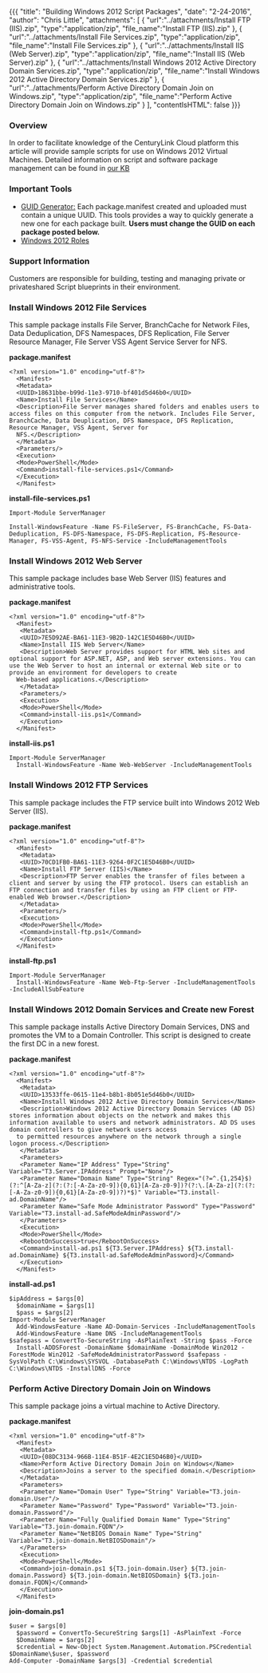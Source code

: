 {{{
  "title": "Building Windows 2012 Script Packages",
  "date": "2-24-2016",
  "author": "Chris Little",
  "attachments": [
    {
      "url":"../attachments/Install FTP (IIS).zip",
      "type":"application/zip",
      "file_name":"Install FTP (IIS).zip"
    },
    {
      "url":"../attachments/Install File Services.zip",
      "type":"application/zip",
      "file_name":"Install File Services.zip"
    },
    {
      "url":"../attachments/Install IIS (Web Server).zip",
      "type":"application/zip",
      "file_name":"Install IIS (Web Server).zip"
    },
    {
      "url":"../attachments/Install Windows 2012 Active Directory Domain Services.zip",
      "type":"application/zip",
      "file_name":"Install Windows 2012 Active Directory Domain Services.zip"
    },
    {
      "url":"../attachments/Perform Active Directory Domain Join on Windows.zip",
      "type":"application/zip",
      "file_name":"Perform Active Directory Domain Join on Windows.zip"
    }
  ],
  "contentIsHTML": false
}}}

### Overview
In order to facilitate knowledge of the CenturyLink Cloud platform this article will provide sample scripts for use on Windows 2012 Virtual Machines. Detailed information on script and software package management can be found in [our KB](../Blueprints/blueprints-script-and-software-package-management.md)

### Important Tools
* [GUID Generator:](http://www.somacon.com/p113.php) Each package.manifest created and uploaded must contain a unique UUID. This tools provides a way to quickly generate a new one for each package built. **Users must change the GUID on each package posted below.**
* [Windows 2012 Roles](https://technet.microsoft.com/en-us/library/hh831669.aspx)

### Support Information
Customers are responsible for building, testing and managing private or privateshared Script blueprints in their environment.

### Install Windows 2012 File Services
This sample package installs File Server, BranchCache for Network Files, Data Deduplication, DFS Namespaces, DFS Replication, File Server Resource Manager, File Server VSS Agent Service Server for NFS.

**package.manifest**
```
<?xml version="1.0" encoding="utf-8"?>
  <Manifest>
  <Metadata>
  <UUID>18631bbe-b99d-11e3-9710-bf401d5d46b0</UUID>
  <Name>Install File Services</Name>
  <Description>File Server manages shared folders and enables users to access files on this computer from the network. Includes File Server, BranchCache, Data Deuplication, DFS Namespace, DFS Replication, Resource Manager, VSS Agent, Server for
  NFS.</Description>
  </Metadata>
  <Parameters/>
  <Execution>
  <Mode>PowerShell</Mode>
  <Command>install-file-services.ps1</Command>
  </Execution>
  </Manifest>
```

**install-file-services.ps1**
```
Import-Module ServerManager

Install-WindowsFeature -Name FS-FileServer, FS-BranchCache, FS-Data-Deduplication, FS-DFS-Namespace, FS-DFS-Replication, FS-Resource-Manager, FS-VSS-Agent, FS-NFS-Service -IncludeManagementTools
```

### Install Windows 2012 Web Server
This sample package includes base Web Server (IIS) features and administrative tools.

**package.manifest**
```
<?xml version="1.0" encoding="utf-8"?>
  <Manifest>
   <Metadata>
   <UUID>7E5D92AE-BA61-11E3-9B2D-142C1E5D46B0</UUID>
   <Name>Install IIS Web Server</Name>
   <Description>Web Server provides support for HTML Web sites and optional support for ASP.NET, ASP, and Web server extensions. You can use the Web Server to host an internal or external Web site or to provide an environment for developers to create
  Web-based applications.</Description>
   </Metadata>
   <Parameters/>
   <Execution>
   <Mode>PowerShell</Mode>
   <Command>install-iis.ps1</Command>
   </Execution>
  </Manifest>
```

**install-iis.ps1**
```
Import-Module ServerManager
  Install-WindowsFeature -Name Web-WebServer -IncludeManagementTools
```

### Install Windows 2012 FTP Services
This sample package includes the FTP service built into Windows 2012 Web Server (IIS).

**package.manifest**
```
<?xml version="1.0" encoding="utf-8"?>
  <Manifest>
   <Metadata>
   <UUID>70CD1FB0-BA61-11E3-9264-0F2C1E5D46B0</UUID>
   <Name>Install FTP Server (IIS)</Name>
   <Description>FTP Server enables the transfer of files between a client and server by using the FTP protocol. Users can establish an FTP connection and transfer files by using an FTP client or FTP-enabled Web browser.</Description>
   </Metadata>
   <Parameters/>
   <Execution>
   <Mode>PowerShell</Mode>
   <Command>install-ftp.ps1</Command>
   </Execution>
  </Manifest>
```

**install-ftp.ps1**
```
Import-Module ServerManager
  Install-WindowsFeature -Name Web-Ftp-Server -IncludeManagementTools -IncludeAllSubFeature
```

### Install Windows 2012 Domain Services and Create new Forest
This sample package installs Active Directory Domain Services, DNS and promotes the VM to a Domain Controller. This script is designed to create the first DC in a new forest.

**package.manifest**
```
<?xml version="1.0" encoding="utf-8"?>
  <Manifest>
   <Metadata>
   <UUID>13533ffe-0615-11e4-b8b1-8b051e5d46b0</UUID>
   <Name>Install Windows 2012 Active Directory Domain Services</Name>
   <Description>Windows 2012 Active Directory Domain Services (AD DS) stores information about objects on the network and makes this information available to users and network administrators. AD DS uses domain controllers to give network users access
  to permitted resources anywhere on the network through a single logon process.</Description>
   </Metadata>
   <Parameters>
   <Parameter Name="IP Address" Type="String" Variable="T3.Server.IPAddress" Prompt="None"/>
   <Parameter Name="Domain Name" Type="String" Regex="(?=^.{1,254}$)(?:^[A-Za-z](?:(?:[-A-Za-z0-9]){0,61}[A-Za-z0-9])?(?:\.[A-Za-z](?:(?:[-A-Za-z0-9]){0,61}[A-Za-z0-9])?)*$)" Variable="T3.install-ad.DomainName"/>
   <Parameter Name="Safe Mode Administrator Password" Type="Password" Variable="T3.install-ad.SafeModeAdminPassword"/>
   </Parameters>
   <Execution>
   <Mode>PowerShell</Mode>
   <RebootOnSuccess>true</RebootOnSuccess>
   <Command>install-ad.ps1 ${T3.Server.IPAddress} ${T3.install-ad.DomainName} ${T3.install-ad.SafeModeAdminPassword}</Command>
   </Execution>
  </Manifest>
```

**install-ad.ps1**
```
$ipAddress = $args[0]
  $domainName = $args[1]
  $pass = $args[2]
Import-Module ServerManager
  Add-WindowsFeature -Name AD-Domain-Services -IncludeManagementTools
  Add-WindowsFeature -Name DNS -IncludeManagementTools
$safepass = ConvertTo-SecureString -AsPlainText -String $pass -Force
  Install-ADDSForest -DomainName $domainName -DomainMode Win2012 -ForestMode Win2012 -SafeModeAdministratorPassword $safepass -SysVolPath C:\Windows\SYSVOL -DatabasePath C:\Windows\NTDS -LogPath C:\Windows\NTDS -InstallDNS -Force
```

### Perform Active Directory Domain Join on Windows
This sample package joins a virtual machine to Active Directory.

**package.manifest**
```
<?xml version="1.0" encoding="utf-8"?>
  <Manifest>
   <Metadata>
   <UUID>{08DC3134-966B-11E4-B51F-4E2C1E5D46B0}</UUID>
   <Name>Perform Active Directory Domain Join on Windows</Name>
   <Description>Joins a server to the specified domain.</Description>
   </Metadata>
   <Parameters>
   <Parameter Name="Domain User" Type="String" Variable="T3.join-domain.User"/>
   <Parameter Name="Password" Type="Password" Variable="T3.join-domain.Password"/>
   <Parameter Name="Fully Qualified Domain Name" Type="String" Variable="T3.join-domain.FQDN"/>
   <Parameter Name="NetBIOS Domain Name" Type="String" Variable="T3.join-domain.NetBIOSDomain"/>
   </Parameters>
   <Execution>
   <Mode>PowerShell</Mode>
   <Command>join-domain.ps1 ${T3.join-domain.User} ${T3.join-domain.Password} ${T3.join-domain.NetBIOSDomain} ${T3.join-domain.FQDN}</Command>
   </Execution>
  </Manifest>
```

**join-domain.ps1**
```
$user = $args[0]
  $password = ConvertTo-SecureString $args[1] -AsPlainText -Force
  $DomainName = $args[2]
  $credential = New-Object System.Management.Automation.PSCredential $DomainName\$user, $password
Add-Computer -DomainName $args[3] -Credential $credential
```
